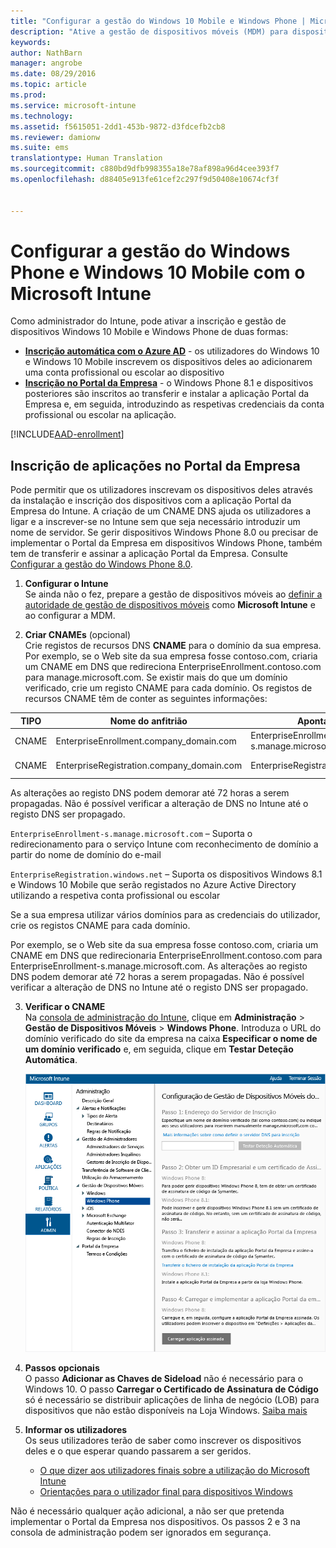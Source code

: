 ```yaml
---
title: "Configurar a gestão do Windows 10 Mobile e Windows Phone | Microsoft Intune"
description: "Ative a gestão de dispositivos móveis (MDM) para dispositivos Windows 10 Mobile ou Windows Phone com o Microsoft Intune."
keywords: 
author: NathBarn
manager: angrobe
ms.date: 08/29/2016
ms.topic: article
ms.prod: 
ms.service: microsoft-intune
ms.technology: 
ms.assetid: f5615051-2dd1-453b-9872-d3fdcefb2cb8
ms.reviewer: damionw
ms.suite: ems
translationtype: Human Translation
ms.sourcegitcommit: c880bd9dfb998355a18e78af898a96d4cee393f7
ms.openlocfilehash: d88405e913fe61cef2c297f9d50408e10674cf3f


---
```



# Configurar a gestão do Windows Phone e Windows 10 Mobile com o Microsoft Intune

Como administrador do Intune, pode ativar a inscrição e gestão de dispositivos Windows 10 Mobile e Windows Phone de duas formas:

- **[Inscrição automática com o Azure AD](#azure-active-directory-enrollment)** - os utilizadores do Windows 10 e Windows 10 Mobile inscrevem os dispositivos deles ao adicionarem uma conta profissional ou escolar ao dispositivo
- **[Inscrição no Portal da Empresa](#company-portal-app-enrollment)** - o Windows Phone 8.1 e dispositivos posteriores são inscritos ao transferir e instalar a aplicação Portal da Empresa e, em seguida, introduzindo as respetivas credenciais da conta profissional ou escolar na aplicação.


[!INCLUDE[AAD-enrollment](../includes/win10-automatic-enrollment-aad.md)]

## Inscrição de aplicações no Portal da Empresa
Pode permitir que os utilizadores inscrevam os dispositivos deles através da instalação e inscrição dos dispositivos com a aplicação Portal da Empresa do Intune. A criação de um CNAME DNS ajuda os utilizadores a ligar e a inscrever-se no Intune sem que seja necessário introduzir um nome de servidor. Se gerir dispositivos Windows Phone 8.0 ou precisar de implementar o Portal da Empresa em dispositivos Windows Phone, também tem de transferir e assinar a aplicação Portal da Empresa. Consulte [Configurar a gestão do Windows Phone 8.0](set-up-windows-phone-8.0-management-with-microsoft-intune.md).

1.  **Configurar o Intune**<br>Se ainda não o fez, prepare a gestão de dispositivos móveis ao [definir a autoridade de gestão de dispositivos móveis](prerequisites-for-enrollment.md#set-mobile-device-management-authority) como **Microsoft Intune** e ao configurar a MDM.

2.  **Criar CNAMEs** (opcional)<br>Crie registos de recursos DNS **CNAME** para o domínio da sua empresa. Por exemplo, se o Web site da sua empresa fosse contoso.com, criaria um CNAME em DNS que redireciona EnterpriseEnrollment.contoso.com para manage.microsoft.com. Se existir mais do que um domínio verificado, crie um registo CNAME para cada domínio. Os registos de recursos CNAME têm de conter as seguintes informações:

  |TIPO|Nome do anfitrião|Aponta para|TTL|
  |--------|-------------|-------------|-------|
  |CNAME|EnterpriseEnrollment.company_domain.com|EnterpriseEnrollment-s.manage.microsoft.com |1 Hora|
  |CNAME|EnterpriseRegistration.company_domain.com|EnterpriseRegistration.windows.net|1 Hora|
  As alterações ao registo DNS podem demorar até 72 horas a serem propagadas. Não é possível verificar a alteração de DNS no Intune até o registo DNS ser propagado.

  `EnterpriseEnrollment-s.manage.microsoft.com` – Suporta o redirecionamento para o serviço Intune com reconhecimento de domínio a partir do nome de domínio do e-mail

  `EnterpriseRegistration.windows.net` – Suporta os dispositivos Windows 8.1 e Windows 10 Mobile que serão registados no Azure Active Directory utilizando a respetiva conta profissional ou escolar

  Se a sua empresa utilizar vários domínios para as credenciais do utilizador, crie os registos CNAME para cada domínio.

  Por exemplo, se o Web site da sua empresa fosse contoso.com, criaria um CNAME em DNS que redirecionaria EnterpriseEnrollment.contoso.com para EnterpriseEnrollment-s.manage.microsoft.com. As alterações ao registo DNS podem demorar até 72 horas a serem propagadas. Não é possível verificar a alteração de DNS no Intune até o registo DNS ser propagado.

3.  **Verificar o CNAME**<br>Na [consola de administração do Intune](http://manage.microsoft.com), clique em **Administração** &gt; **Gestão de Dispositivos Móveis** &gt; **Windows Phone**. Introduza o URL do domínio verificado do site da empresa na caixa **Especificar o nome de um domínio verificado** e, em seguida, clique em **Testar Deteção Automática**.

    ![Caixa de diálogo Configurar a gestão de dispositivos móveis do Windows](../media/windows-phone-enrollment.png)

4.  **Passos opcionais**<br>O passo **Adicionar as Chaves de Sideload** não é necessário para o Windows 10. O passo **Carregar o Certificado de Assinatura de Código** só é necessário se distribuir aplicações de linha de negócio (LOB) para dispositivos que não estão disponíveis na Loja Windows. [Saiba mais](set-up-windows-phone-8.0-management-with-microsoft-intune.md)

5.  **Informar os utilizadores**<br>Os seus utilizadores terão de saber como inscrever os dispositivos deles e o que esperar quando passarem a ser geridos.
    - [O que dizer aos utilizadores finais sobre a utilização do Microsoft Intune](what-to-tell-your-end-users-about-using-microsoft-intune.md)
    - [Orientações para o utilizador final para dispositivos Windows](../enduser/using-your-windows-device-with-intune.md)

Não é necessário qualquer ação adicional, a não ser que pretenda implementar o Portal da Empresa nos dispositivos.  Os passos 2 e 3 na consola de administração podem ser ignorados em segurança.



<!--HONumber=Sep16_HO4-->



